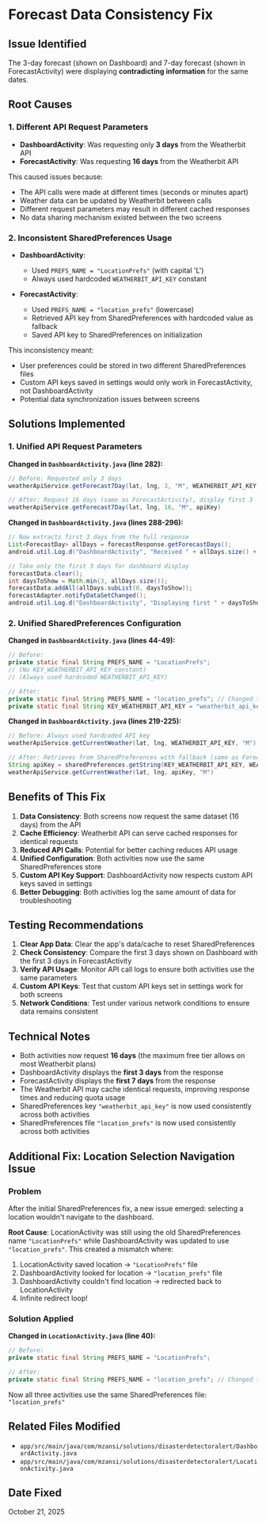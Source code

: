 # Forecast Data Consistency Fix

## Issue Identified

The 3-day forecast (shown on Dashboard) and 7-day forecast (shown in ForecastActivity) were displaying **contradicting information** for the same dates.

## Root Causes

### 1. Different API Request Parameters
- **DashboardActivity**: Was requesting only **3 days** from the Weatherbit API
- **ForecastActivity**: Was requesting **16 days** from the Weatherbit API

This caused issues because:
- The API calls were made at different times (seconds or minutes apart)
- Weather data can be updated by Weatherbit between calls
- Different request parameters may result in different cached responses
- No data sharing mechanism existed between the two screens

### 2. Inconsistent SharedPreferences Usage
- **DashboardActivity**: 
  - Used `PREFS_NAME = "LocationPrefs"` (with capital 'L')
  - Always used hardcoded `WEATHERBIT_API_KEY` constant
  
- **ForecastActivity**: 
  - Used `PREFS_NAME = "location_prefs"` (lowercase)
  - Retrieved API key from SharedPreferences with hardcoded value as fallback
  - Saved API key to SharedPreferences on initialization

This inconsistency meant:
- User preferences could be stored in two different SharedPreferences files
- Custom API keys saved in settings would only work in ForecastActivity, not DashboardActivity
- Potential data synchronization issues between screens

## Solutions Implemented

### 1. Unified API Request Parameters
**Changed in `DashboardActivity.java` (line 282):**
```java
// Before: Requested only 3 days
weatherApiService.getForecast7Day(lat, lng, 3, "M", WEATHERBIT_API_KEY)

// After: Request 16 days (same as ForecastActivity), display first 3
weatherApiService.getForecast7Day(lat, lng, 16, "M", apiKey)
```

**Changed in `DashboardActivity.java` (lines 288-296):**
```java
// Now extracts first 3 days from the full response
List<ForecastDay> allDays = forecastResponse.getForecastDays();
android.util.Log.d("DashboardActivity", "Received " + allDays.size() + " forecast days from API");

// Take only the first 3 days for dashboard display
forecastData.clear();
int daysToShow = Math.min(3, allDays.size());
forecastData.addAll(allDays.subList(0, daysToShow));
forecastAdapter.notifyDataSetChanged();
android.util.Log.d("DashboardActivity", "Displaying first " + daysToShow + " forecast days on dashboard");
```

### 2. Unified SharedPreferences Configuration
**Changed in `DashboardActivity.java` (lines 44-49):**
```java
// Before:
private static final String PREFS_NAME = "LocationPrefs";
// (No KEY_WEATHERBIT_API_KEY constant)
// (Always used hardcoded WEATHERBIT_API_KEY)

// After:
private static final String PREFS_NAME = "location_prefs"; // Changed to match ForecastActivity
private static final String KEY_WEATHERBIT_API_KEY = "weatherbit_api_key"; // Added for consistency
```

**Changed in `DashboardActivity.java` (lines 219-225):**
```java
// Before: Always used hardcoded API key
weatherApiService.getCurrentWeather(lat, lng, WEATHERBIT_API_KEY, "M")

// After: Retrieves from SharedPreferences with fallback (same as ForecastActivity)
String apiKey = sharedPreferences.getString(KEY_WEATHERBIT_API_KEY, WEATHERBIT_API_KEY);
weatherApiService.getCurrentWeather(lat, lng, apiKey, "M")
```

## Benefits of This Fix

1. **Data Consistency**: Both screens now request the same dataset (16 days) from the API
2. **Cache Efficiency**: Weatherbit API can serve cached responses for identical requests
3. **Reduced API Calls**: Potential for better caching reduces API usage
4. **Unified Configuration**: Both activities now use the same SharedPreferences store
5. **Custom API Key Support**: DashboardActivity now respects custom API keys saved in settings
6. **Better Debugging**: Both activities log the same amount of data for troubleshooting

## Testing Recommendations

1. **Clear App Data**: Clear the app's data/cache to reset SharedPreferences
2. **Check Consistency**: Compare the first 3 days shown on Dashboard with the first 3 days in ForecastActivity
3. **Verify API Usage**: Monitor API call logs to ensure both activities use the same parameters
4. **Custom API Keys**: Test that custom API keys set in settings work for both screens
5. **Network Conditions**: Test under various network conditions to ensure data remains consistent

## Technical Notes

- Both activities now request **16 days** (the maximum free tier allows on most Weatherbit plans)
- DashboardActivity displays the **first 3 days** from the response
- ForecastActivity displays the **first 7 days** from the response
- The Weatherbit API may cache identical requests, improving response times and reducing quota usage
- SharedPreferences key `"weatherbit_api_key"` is now used consistently across both activities
- SharedPreferences file `"location_prefs"` is now used consistently across both activities

## Additional Fix: Location Selection Navigation Issue

### Problem
After the initial SharedPreferences fix, a new issue emerged: selecting a location wouldn't navigate to the dashboard.

**Root Cause**: LocationActivity was still using the old SharedPreferences name `"LocationPrefs"` while DashboardActivity was updated to use `"location_prefs"`. This created a mismatch where:
1. LocationActivity saved location → `"LocationPrefs"` file
2. DashboardActivity looked for location → `"location_prefs"` file  
3. DashboardActivity couldn't find location → redirected back to LocationActivity
4. Infinite redirect loop!

### Solution Applied
**Changed in `LocationActivity.java` (line 40):**
```java
// Before:
private static final String PREFS_NAME = "LocationPrefs";

// After:
private static final String PREFS_NAME = "location_prefs"; // Changed to match DashboardActivity and ForecastActivity
```

Now all three activities use the same SharedPreferences file: `"location_prefs"`

## Related Files Modified

- `app/src/main/java/com/mzansi/solutions/disasterdetectoralert/DashboardActivity.java`
- `app/src/main/java/com/mzansi/solutions/disasterdetectoralert/LocationActivity.java`

## Date Fixed

October 21, 2025

